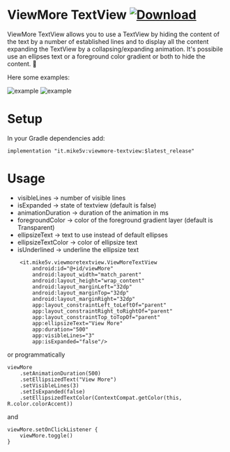 # ViewMore TextView [ ![Download](https://api.bintray.com/packages/michele5valle/maven/viewmore-textview/images/download.svg) ](https://bintray.com/michele5valle/maven/viewmore-textview/_latestVersion)

ViewMore TextView allows you to use a TextView by hiding the content of the text by a number of established lines and to display all the content expanding the TextView by a collapsing/expanding animation. It's possibile use an ellipses text or a foreground color gradient or both to hide the content. 🚀

Here some examples:

![example](https://github.com/mike5v/viewmore-textview/blob/master/1.gif) ![example](https://github.com/mike5v/viewmore-textview/blob/master/2.gif)

# Setup

In your Gradle dependencies add:
```
implementation "it.mike5v:viewmore-textview:$latest_release"
```

# Usage

* visibleLines -> number of visible lines
* isExpanded -> state of textview (default is false)
* animationDuration -> duration of the animation in ms
* foregroundColor -> color of the foreground gradient layer (default is Transparent)
* ellipsizeText -> text to use instead of default ellipses
* ellipsizeTextColor -> color of ellipsize text
* isUnderlined -> underline the ellipsize text

```
    <it.mike5v.viewmoretextview.ViewMoreTextView
        android:id="@+id/viewMore"
        android:layout_width="match_parent"
        android:layout_height="wrap_content"
        android:layout_marginLeft="32dp"
        android:layout_marginTop="32dp"
        android:layout_marginRight="32dp"
        app:layout_constraintLeft_toLeftOf="parent"
        app:layout_constraintRight_toRightOf="parent"
        app:layout_constraintTop_toTopOf="parent"
        app:ellipsizeText="View More"
        app:duration="500"
        app:visibleLines="3"
        app:isExpanded="false"/>
```
or programmatically
```
viewMore
    .setAnimationDuration(500)
    .setEllipsizedText("View More")
    .setVisibleLines(3)
    .setIsExpanded(false)
    .setEllipsizedTextColor(ContextCompat.getColor(this, R.color.colorAccent))
```
and
```
viewMore.setOnClickListener {
    viewMore.toggle()
}
```
